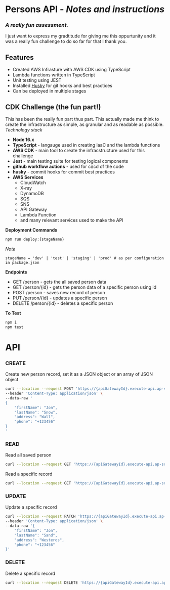 # Persons API - _Notes and instructions_
### _A really fun assessment._
I just want to express my gradtitude for giving me this oppurtunity and it was a really fun challenge to do so far for that I thank you.

## Features
 
- Created AWS Infrasture with AWS CDK using TypeScript
- Lambda functions written in TypeScript
- Unit testing using JEST
- Installed [Husky](https://typicode.github.io/husky/#/) for git hooks and best practices
- Can be deployed in multiple stages

## CDK Challenge (the fun part!)
This has been the really fun part thus part. This actually made me think to create the infrastructure as simple, as granular and as readable as possible.
_Technology stack_
- __Node 16.x__
- __TypeScript__ - langauge used in creating IaaC and the lambda functions
- __AWS CDK__ - main tool to create the infracstructure used for this challenge
- __Jest__ - main testing suite for testing logical components
- __github workflow actions__ - used for ci/cd of the code
- __husky__ - commit hooks for commit best practices
- __AWS Services__
    - CloudWatch
    - X-ray
    - DynamoDB
    - SQS
    - SNS
    - API Gateway
    - Lambda Function
    - and many relevant services used to make the API

__Deployment Commands__
```sh
npm run deploy:{stageName}
```
_Note_
```
stageName = 'dev' | 'test' | 'staging' | 'prod' # as per configuration in package.json
```

__Endpoints__
- GET /person - gets the all saved person data
- GET /person/{id} - gets the person data of a specific person using id
- POST /person - saves new record of person
- PUT /person/{id} - updates a specific person
- DELETE /person/{id} - deletes a specific person

__To Test__
```sh
npm i
npm test
```
# API
### CREATE
Create new person record, set it as a JSON object or an array of JSON object
```sh
curl --location --request POST 'https://{apiGatewayId}.execute-api.ap-southeast-1.amazonaws.com/dev/person' \
--header 'Content-Type: application/json' \
--data-raw '
{
    "firstName": "Jon",
    "lastName": "Snow",
    "address": "Wall",
    "phone": "+123456"
}
'
```
### READ
Read all saved person
```sh
curl --location --request GET 'https://{apiGatewayId}.execute-api.ap-southeast-1.amazonaws.com/dev/person'
```

Read a specific record
```sh
curl --location --request GET 'https://{apiGatewayId}.execute-api.ap-southeast-1.amazonaws.com/dev/person/{id}'
```

### UPDATE
Update a specific record
```sh
curl --location --request PATCH 'https://{apiGatewayId}.execute-api.ap-southeast-1.amazonaws.com/dev/person/{id}' \
--header 'Content-Type: application/json' \
--data-raw '{
    "firstName": "Jon",
    "lastName": "Sand",
    "address": "Westeros",
    "phone": "+123456"
}'
```

### DELETE
Delete a specific record
```sh
curl --location --request DELETE 'https://{apiGatewayId}.execute-api.ap-southeast-1.amazonaws.com/dev/person/{id}'
```